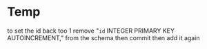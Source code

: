 # Temp
to set the id back too 1 remove "`id` INTEGER PRIMARY KEY AUTOINCREMENT," from the schema then commit then add it again